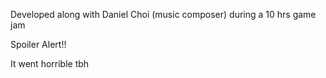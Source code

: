 Developed along with Daniel Choi (music composer) during a 10 hrs game jam


Spoiler Alert!!













It went horrible tbh
